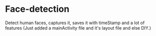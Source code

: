 # Face-detection
Detect human faces, captures it, saves it with timeStamp and a lot of features
(Just added a mainActivity file and it's layout file and else DIY.)
